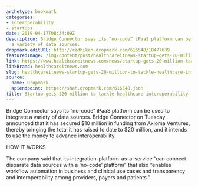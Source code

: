 ```yaml
---
archetype: bookmark
categories:
- interoperability
- startups
date: 2019-04-17T08:34:09Z
description: Bridge Connector says its “no-code” iPaaS platform can be used to integrate
  a variety of data sources.
dropmark.editURL: http://radhikan.dropmark.com/616548/18477639
featuredImage: /img/content/post/healthcareitnews-startup-gets-20-million-to-tackle-healthcare-interoperability.jpg
link: https://www.healthcareitnews.com/news/startup-gets-20-million-tackle-healthcare-interoperability
linkBrand: healthcareitnews.com
slug: healthcareitnews-startup-gets-20-million-to-tackle-healthcare-interoperability
source:
  name: Dropmark
  apiendpoint: https://shah.dropmark.com/616548.json
title: Startup gets $20 million to tackle healthcare interoperability
---
```

Bridge Connector says its “no-code” iPaaS platform can be used to integrate a variety of data sources. Bridge Connector on Tuesday announced that it has secured $10 million in funding from Axioma Ventures, thereby bringing the total it has raised to date to $20 million, and it intends to use the money to advance interoperability.

HOW IT WORKS

The company said that its integration-platform-as-a-service “can connect disparate data sources with a ‘no-code’ platform” that also “enables workflow automation in business and clinical use cases and transparency and interoperability among providers, payers and patients.”

